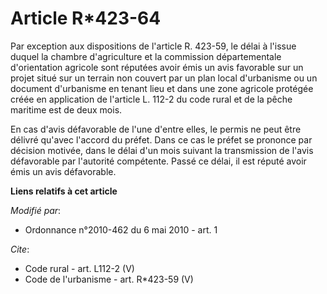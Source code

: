 # Article R*423-64

Par exception aux dispositions de l'article R. 423-59, le délai à l'issue duquel la chambre d'agriculture et la commission
départementale d'orientation agricole sont réputées avoir émis un avis favorable sur un projet situé sur un terrain non
couvert par un plan local d'urbanisme ou un document d'urbanisme en tenant lieu et dans une zone agricole protégée créée en
application de l'article L. 112-2 du code rural et de la pêche maritime est de deux mois. 

En cas d'avis défavorable de l'une d'entre elles, le permis ne peut être délivré qu'avec l'accord du préfet. Dans ce cas le
préfet se prononce par décision motivée, dans le délai d'un mois suivant la transmission de l'avis défavorable par l'autorité
compétente. Passé ce délai, il est réputé avoir émis un avis défavorable.

**Liens relatifs à cet article**

_Modifié par_:

  - Ordonnance n°2010-462 du 6 mai 2010 - art. 1

_Cite_:

  - Code rural - art. L112-2 (V)
  - Code de l'urbanisme - art. R*423-59 (V)
